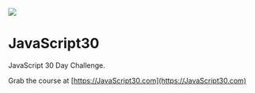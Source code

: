 ![](https://javascript30.com/images/JS3-social-share.png)

# JavaScript30

JavaScript 30 Day Challenge.

Grab the course at [https://JavaScript30.com](https://JavaScript30.com)


